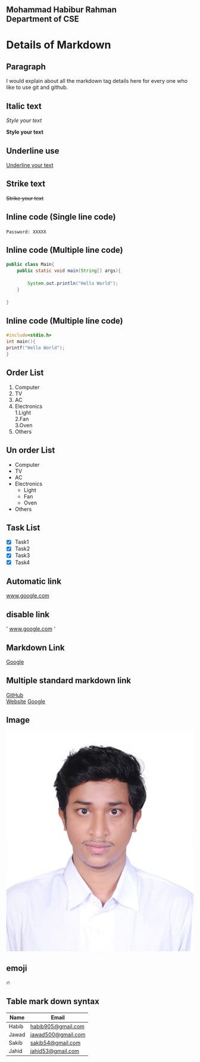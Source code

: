 <!-- Markdown Details-->

Mohammad Habibur Rahman</br>
Department of CSE
---

<!-- For heading #, we use it-->
# Details of Markdown

## Paragraph
<p> I would explain about all the markdown
tag details here for every one who like to use git and github.</p>

## Italic text
<i> Style your text </i>  

__Style your text__
<br>

## Underline use
<u> Underline your text</u>

## Strike text
~~Strike your text~~

## Inline code (Single line code)
`Password: XXXXX`
## Inline code (Multiple line code)
```java
public class Main{
    public static void main(String[] args){
        
        System.out.println("Hello World");
    }
    
}
```
## Inline code (Multiple line code)
```c
#include<stdio.h>
int main(){
printf("Hello World");
}
```
## Order List
1. Computer
2. TV
3. AC
4. Electronics  
   1.Light  
   2.Fan   
   3.Oven    
5. Others
## Un order List
- Computer
- TV
- AC
- Electronics  
  - Light  
  - Fan   
  - Oven
- Others
## Task List
- [X] Task1
- [X] Task2
- [X] Task3
- [X] Task4
## Automatic link
www.google.com
## disable link
' www.google.com '
## Markdown Link
[Google](www.google.com)
## Multiple standard markdown link
[GitHub][github]   
[Website][website]
[Google][google]


<!-- Paste your link here -->
[github]: www.github.com 
[website]: www.website.com
[google]: www.google.com

## Image
![Profile](/images/profile.jpg)

<!-- <img src=".\images\profile.JPG">-->
## emoji
🔥

## Table mark down syntax
| Name  | Email              |
|-------|--------------------|
| Habib | habib905@gmail.com |
| Jawad | jawad500@gmail.com |
| Sakib | sakib54@gmail.com  |
| Jahid | jahid53@gmail.com  |